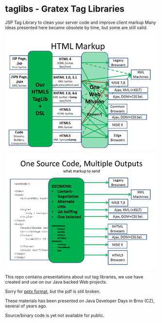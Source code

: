 # taglibs - Gratex Tag Libraries

JSP Tag Library to clean your server code and improve client markup
Many ideas presented here became obsolete by time, but some are still valid.

![](./JavaOneConference20110526/logo1.png)

![](./JavaOneConference20110526/logo2.png)

This repo contains presentations about out tag libraries, we use have
created and use on our Java backed Web projects.

Sorry for [pptx format](./gjax-taglib.pptx), but the pdf is still broken.

These materials has been presented on Java Developer Days in Brno (CZ),
several of years ago.

Source/binary code is yet not available for public.








